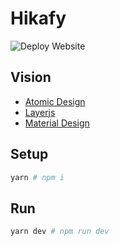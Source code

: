 # Hikafy

![Deploy Website](https://github.com/EYRKA/erfy/workflows/Deploy%20Website/badge.svg)

## Vision

- [Atomic Design](https://danilowoz.com/Atomic-Design-with-React/)
- [Layerjs](https://layerjs.org/)
- [Material Design](https://material.io/)

## Setup

```sh
yarn # npm i
```

## Run

```sh
yarn dev # npm run dev
```
